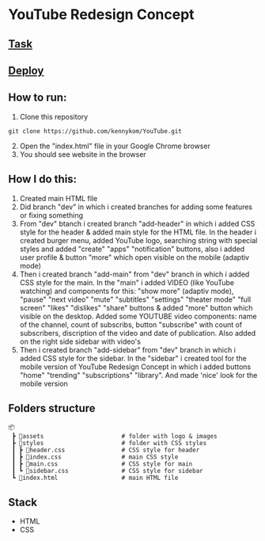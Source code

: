 # YouTube Redesign Concept
 

## [Task](https://www.figma.com/file/JfnTCl9Ql46jC6PdY9k9YP/YouTube-Redesign-Concept?type=design&node-id=0-870&mode=design&t=VG5ONw75qM2gekj0-0)

## [Deploy](https://kennykom.github.io/YouTube/)

## How to run:

1. Clone this repository

```
git clone https://github.com/kennykom/YouTube.git
```

2. Open the "index.html" file in your Google Chrome browser
3. You should see website in the browser

## How I do this:
1. Created main HTML file
2. Did branch "dev" in which i created branches for adding some features or fixing something
3. From "dev" btanch i created branch "add-header" in which i added CSS style for the header & added main style for the HTML file. In the header i created burger menu, added YouTube logo, searching string with special styles and added "create" "apps" "notification" buttons, also i added user profile & button "more" which open visible on the mobile (adaptiv mode)
4. Then i created branch "add-main" from "dev" branch in which i added CSS style for the main. In the "main" i added VIDEO (like YouTube watching) and components for this: "show more" (adaptiv mode), "pause" "next video" "mute" "subtitles" "settings" "theater mode" "full screen" "likes" "dislikes" "share" buttons & added "more" button which visible on the desktop. Added some YOUTUBE video components: name of the channel, count of subscribs, button "subscribe" with count of subscribers, discription of the video and date of publication. Also added on the right side sidebar with video's 
5. Then i created branch "add-sidebar" from "dev" branch in which i added CSS style for the sidebar. In the "sidebar" i created tool for the mobile version of YouTube Redesign Concept in which i added buttons "home" "trending" "subscriptions" "library". And made 'nice' look for the mobile version

## Folders structure
```
📦                            
 ┣ 📂assets                      # folder with logo & images
 ┣ 📂styles                      # folder with CSS styles
 ┃ ┣ 📜header.css                # CSS style for header
 ┃ ┣ 📜index.css                 # main CSS style
 ┃ ┣ 📜main.css                  # CSS style for main
 ┃ ┗ 📜sidebar.css               # CSS style for sidebar
 ┗ 📜index.html                  # main HTML file
```
## Stack
- HTML
- CSS
